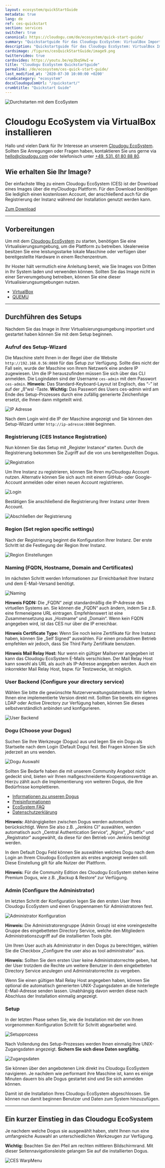 ```yaml
---
layout: ecosystem/quickStartGuide
metadata: true
lang: de
ref: ces-quickstart
section: services
switcher: true
canonical: https://cloudogu.com/de/ecosystem/quick-start-guide/
summary: "Quickstartguide für das Cloudogu EcoSystem: VirtualBox Import, Registrierung, Konfigration und Setup."
description: "Quickstartguide für das Cloudogu EcoSystem: VirtualBox Import, Registrierung, Konfigration und Setup."
cardsimage: /figures/cesQuickStartGuide/image9.png
twittervideo: true
cardsvideo: https://youtu.be/ep3bqSHwI-w
title: "Cloudogu EcoSystem Quickstartguide"
permalink: /de/ecosystem/ces-quick-start-guide/
last_modified_at: '2020-07-30 10:00:00 +0200'
crumbcategory: "ecosystem"
docsCloudoguComUrl: "/quickstart/"
crumbtitle: "Quickstart Guide"
---
```


<img class="icon" alt="Durchstarten mit dem EcoSystem" src="figures/cesQuickStartGuide/quickstart.png" />

# Cloudogu EcoSystem via VirtualBox installieren

Hallo und vielen Dank für Ihr Interesse an unserem [Cloudogu EcoSystem](de/ecosystem/). Sollten Sie Anregungen oder Fragen haben, kontaktieren Sie uns gerne via <a title="E-Mail an Cloudogu senden" href="mailto:hello@cloudogu.com?subject=Hello%20Cloudogu">hello@cloudogu.com</a> oder telefonisch unter <a title="Cloudogu anrufen" href="tel:+4953161808880">+49. 531. 61 80 88 80</a>.

## Wie erhalten Sie Ihr Image?

Der einfachste Weg zu einem Cloudogu EcoSystem (CES) ist der Download eines Images über die myCloudogu Plattform.
Für den Download benötigen Sie lediglich einen kostenlosen Account, der anschließend auch für die Registrierung der Instanz während der Installation genutzt werden kann.

<a class="button" href="https://cloudogu.com/de/ecosystem/download/" target="_blank" rel="noreferrer" title="Zum Download">Zum Download</a>

---

## Vorbereitungen

Um mit dem [Cloudogu EcoSystem](https://cloudogu.com/de/ecosystem/) zu starten, benötigen Sie eine Virtualisierungsumgebung, um die Plattform zu betreiben. Idealerweise besitzen Sie eine leistungsstarke lokale Maschine oder verfügen über bereitgestellte Hardware in einem Rechenzentrum.

Ihr Hoster hält vermutlich eine Anleitung bereit, wie Sie Images von Dritten in Ihr System laden und verwenden können.
Sollten Sie das Image nicht in einer Serverumgebung betreiben, können Sie eine dieser Virtualisierungsumgebungen nutzen.
* [VirtualBox](https://www.virtualbox.org/)
* [QUEMU](https://www.qemu.org/)

---

## Durchführen des Setups

Nachdem Sie das Image in Ihrer Virtualisierungsumgebung importiert und gestartet haben können Sie mit dem Setup beginnen.

### Aufruf des Setup-Wizard

Die Maschine steht Ihnen in der Regel über die Website `http://192.168.0.56:8080` für das Setup zur Verfügung. Sollte dies nicht der Fall sein, wurde der Maschine von Ihrem Netzwerk eine andere IP zugewiesen. Um die IP herauszufinden müssen Sie sich über das CLI anmelden. Die Logindaten sind der Username `ces-admin` mit dem Passwort `ces-admin`. **Hinweis:** Das Standard-Keyboard-Layout ist Englisch, das “-” ist auf der „ß“wsl -Taste. **Wichtig:** Das Passwort des Users ces-admin wird am Ende des Setup-Prozesses durch eine zufällig generierte Zeichenfolge ersetzt, die Ihnen dann mitgeteilt wird.

<img alt="IP Adresse" src="figures/cesQuickStartGuide/ip_address.png">

Nach dem Login wird die IP der Maschine angezeigt und Sie können den Setup-Wizard unter `http://ip-adresse:8080` beginnen.

### Registrierung (CES Instance Registration)

Nun können Sie das Setup mit „Register Instance“ starten. Durch die Registrierung bekommen Sie Zugriff auf die von uns bereitgestellten Dogus.

<img alt="Registration" src="figures/cesQuickStartGuide/image9.png">

Um Ihre Instanz zu registrieren, können Sie Ihren myCloudogu Account nutzen. Alternativ können Sie sich auch mit einem GitHub- oder Google-Account anmelden oder einen neuen Account registrieren.

<img alt="Login" src="figures/cesQuickStartGuide/image10.png">

Bestätigen Sie anschließend die Registrierung Ihrer Instanz unter Ihrem Account.

<img alt="Abschließen der Registrierung" src="figures/cesQuickStartGuide/image11.png">

### Region (Set region specific settings)

Nach der Registrierung beginnt die Konfiguration Ihrer Instanz. Der erste Schritt ist die Festlegung der Region Ihrer Instanz.

<img alt="Region Einstellungen" src="figures/cesQuickStartGuide/image7.png">

### Naming (FQDN, Hostname, Domain and Certificates)

Im nächsten Schritt werden Informationen zur Erreichbarkeit Ihrer Instanz und dem E-Mail-Versand benötigt.

<img alt="Naming" src="figures/cesQuickStartGuide/image6.png">

**Hinweis FQDN:** Die „FQDN“ zeigt standardmäßig die IP-Adresse des virtuellen Systems an. Sie können die „FQDN“ auch ändern, indem Sie z.B. eine firmeneigene URL eintragen. Empfehlenswert ist eine Zusammensetzung aus „Hostname“ und „Domain“. Wenn kein FQDN angegeben wird, ist das CES nur über die IP erreichbar.

**Hinweis Certificate Type:** Wenn Sie noch keine Zertifikate für Ihre Instanz haben, können Sie „Self Signed“ auswählen. Für einen produktiven Betrieb empfehlen wir jedoch, dass Sie Third Party Zertifikate benutzen.

**Hinweis Mail Relay Host:** Nur wenn ein gültiger Mailserver angegeben ist kann das Cloudogu EcoSystem E-Mails verschicken. Der Mail Relay Host kann sowohl als URL als auch als IP-Adresse angegeben werden. Auch ein inkorrekter Mail Relay Host, bspw. für Testzwecke, ist möglich.


### User Backend (Configure your directory service)

Wählen Sie bitte die gewünschte Nutzerverwaltungsdatenbank. Wir liefern Ihnen eine implementierte Version direkt mit. Sollten Sie bereits ein eigenes LDAP oder Active Directory zur Verfügung haben, können Sie dieses selbstverständlich anbinden und konfigurieren.

<img alt="User Backend" src="figures/cesQuickStartGuide/image5.png">

### Dogu (Choose your Dogus)

Suchen Sie Ihre Werkzeuge (Dogus) aus und legen Sie ein Dogu als Startseite nach dem Login (Default Dogu) fest. Bei Fragen können Sie sich jederzeit an uns wenden.

<img alt="Dogu Auswahl" src="figures/cesQuickStartGuide/image4.png">

Sollten Sie Bedarfe haben die mit unserem Community Angebot nicht gedeckt sind, bieten wir Ihnen maßgeschneiderte Kooperationsverträge an. Hierzu zählt auch die Implementierung von weiteren Dogus, die Ihre Bedürfnisse komplettieren.

* <a target="_self" title="Informationen zu unseren Dogus" href="https://cloudogu.com/de/ecosystem/tools/">Informationen zu unseren Dogus</a>
* <a target="_self" title="Informationen zum Pricing" href="https://cloudogu.com/de/ecosystem/preise/">Preisinformationen</a>
* <a target="_self" title="EcoSystem FAQ" href="https://cloudogu.com/de/ecosystem/faq/">EcoSystem FAQ</a>
* <a target="_self" title="Datenschutzerklärung" href="https://cloudogu.com/de/privacy/">Datenschutzerklärung</a>

**Hinweis:** Abhängigkeiten zwischen Dogus werden automatisch berücksichtigt. Wenn Sie also z.B. „Jenkins CI“ auswählen, werden automatisch auch „Central Authentication Service“, „Nginx“, „Postfix“ und „Registrator“ ausgewählt, da diese für den Betrieb von Jenkins benötigt werden.

In dem Default Dogu Feld können Sie auswählen welches Dogu nach dem Login an Ihrem Cloudogu EcoSystem als erstes angezeigt werden soll. Diese Einstellung gilt für alle Nutzer der Plattform.

**Hinweis:** Für die Community Edition des Cloudogu EcoSystem stehen keine Premium Dogus, wie z.B. „Backup & Restore“ zur Verfügung.

### Admin (Configure the Administrator)
Im letzten Schritt der Konfiguration legen Sie den ersten User Ihres Cloudogu EcoSystem und einen Gruppennamen für Administratoren fest.

<img alt="Administrator Konfiguration" src="figures/cesQuickStartGuide/image17.png">

**Hinweis:** Die Administratorengruppe (Admin Group) ist eine voreingestellte Gruppe des eingebetteten Directory Service, welche den Mitgliedern Administrationszugriff auf die installierten Tools gibt.

Um Ihren User auch als Administrator in den Dogus zu berechtigen, wählen Sie die Checkbox „Configure the user also as tool administrator“ aus.

**Hinweis:** Sollten Sie dem ersten User keine Administratorrechte geben, hat der User trotzdem die Rechte um weitere Benutzer in dem eingebetteten Directory Service anzulegen und Administratorrechte zu vergeben.

Wenn Sie einen gültigen Mail Relay Host angegeben haben, können Sie optional die automatisch generierten UNIX-Zugangsdaten an die hinterlegte E-Mail-Adresse senden lassen. Unabhängig davon werden diese nach Abschluss der Installation einmalig angezeigt.

### Setup

In der letzten Phase sehen Sie, wie die Installation mit der von Ihnen vorgenommen Konfiguration Schritt für Schritt abgearbeitet wird.

<img alt="Setupprozess" src="figures/cesQuickStartGuide/image18.png">

Nach Vollendung des Setup-Prozesses werden Ihnen einmalig Ihre UNIX-Zugangsdaten angezeigt. **Sichern Sie sich diese Daten sorgfältig.**

<img alt="Zugangsdaten" src="figures/cesQuickStartGuide/image19.png">

Sie können über den angebotenen Link direkt ins Cloudogu EcoSystem navigieren. Je nachdem wie performant ihre Maschine ist, kann es einige Minuten dauern bis alle Dogus gestartet sind und Sie sich anmelden können.

Damit ist die Installation Ihres Cloudogu EcoSystem abgeschlossen. Sie können nun damit beginnen Benutzer und Daten zum System hinzuzufügen.

---

## Ein kurzer Einstieg in das Cloudogu EcoSystem

Je nachdem welche Dogus sie ausgewählt haben, steht Ihnen nun eine umfangreiche Auswahl an unterschiedlichen Werkzeugen zur Verfügung.

**Wichtig:** Beachten Sie den Pfeil am rechten mittleren Bildschirmrand. Mit dieser Seitennavigationsleiste gelangen Sie auf die installierten Dogus.

<img alt="CES WarpMenu" src="figures/cesQuickStartGuide/Setup_Navigation.png">
